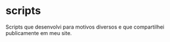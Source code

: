# scripts
Scripts que desenvolvi para motivos diversos e que compartilhei publicamente em meu site.
